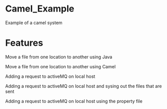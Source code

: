 # Camel_Example


Example of a camel system 

# Features 
Move a file from one location to another using Java 


Move a file from one location to another using Camel


Adding a request to activeMQ on local host


Adding a request to activeMQ on local host and sysing out the files that are sent


Adding a request to activeMQ on local host using the property file
